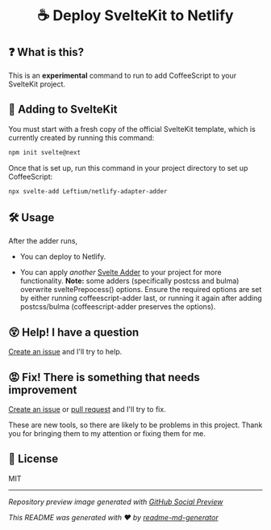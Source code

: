 <h1 align="center">☕ Deploy SvelteKit to Netlify</h1>

## ❓ What is this?
This is an **experimental** command to run to add CoffeeScript to your SvelteKit project.

## 🧰 Adding to SvelteKit
You must start with a fresh copy of the official SvelteKit template, which is currently created by running this command:
```sh
npm init svelte@next
```

Once that is set up, run this command in your project directory to set up CoffeeScript:
```sh
npx svelte-add Leftium/netlify-adapter-adder
```

## 🛠 Usage
After the adder runs,
* You can deploy to Netlify.

* You can apply *another* [Svelte Adder](https://github.com/svelte-add/svelte-adders) to your project for more functionality. **Note:** some adders (specifically postcss and bulma) overwrite sveltePrepocess() options. Ensure the required options are set by either running coffeescript-adder last, or running it again after adding postcss/bulma (coffeescript-adder preserves the options).

## 😵 Help! I have a question
[Create an issue](https://github.com/Leftium/netlify-adapter-adder/new) and I'll try to help.

## 😡 Fix! There is something that needs improvement
[Create an issue](https://github.com/Leftium/netlify-adapter-adder/issues/new) or [pull request](https://github.com/Leftium/netlify-adapter-adder/pulls) and I'll try to fix.

These are new tools, so there are likely to be problems in this project. Thank you for bringing them to my attention or fixing them for me.

## 📄 License
MIT

---

*Repository preview image generated with [GitHub Social Preview](https://social-preview.pqt.dev/)*

_This README was generated with ❤️ by [readme-md-generator](https://github.com/kefranabg/readme-md-generator)_

